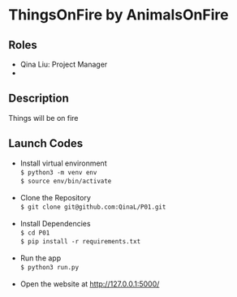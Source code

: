 # ThingsOnFire by AnimalsOnFire

## Roles
- Qina Liu: Project Manager
- 

## Description
Things will be on fire
  
## Launch Codes
- Install virtual environment <br>
```$ python3 -m venv env``` <br>
```$ source env/bin/activate``` <br><br>
- Clone the Repository <br>
```$ git clone git@github.com:QinaL/P01.git``` <br><br>
- Install Dependencies <br>
```$ cd P01 ``` <br>
```$ pip install -r requirements.txt``` <br><br> 
- Run the app <br>
```$ python3 run.py``` <br><br>
- Open the website at http://127.0.0.1:5000/
